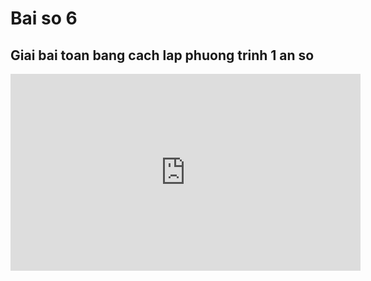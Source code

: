 # Bai so 6
## Giai bai toan bang cach lap phuong trinh 1 an so
<iframe width="560" height="315" src="https://www.youtube.com/embed/zTYkm05Or_0?si=ewjSq6dSq3ZYP0cM" title="YouTube video player" frameborder="0" allow="accelerometer; autoplay; clipboard-write; encrypted-media; gyroscope; picture-in-picture; web-share" referrerpolicy="strict-origin-when-cross-origin" allowfullscreen></iframe>